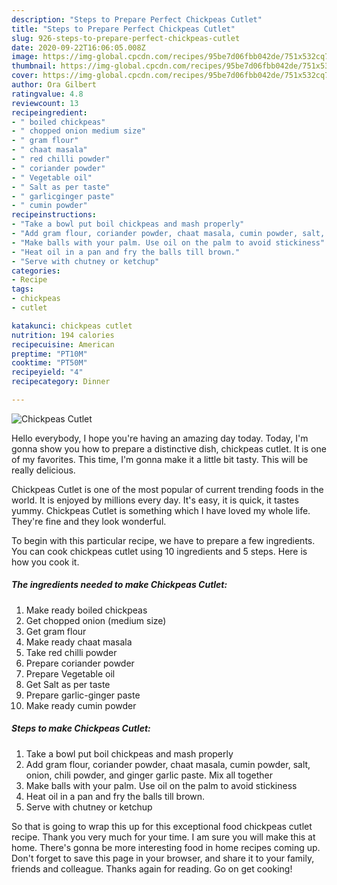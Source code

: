 ```yaml
---
description: "Steps to Prepare Perfect Chickpeas Cutlet"
title: "Steps to Prepare Perfect Chickpeas Cutlet"
slug: 926-steps-to-prepare-perfect-chickpeas-cutlet
date: 2020-09-22T16:06:05.008Z
image: https://img-global.cpcdn.com/recipes/95be7d06fbb042de/751x532cq70/chickpeas-cutlet-recipe-main-photo.jpg
thumbnail: https://img-global.cpcdn.com/recipes/95be7d06fbb042de/751x532cq70/chickpeas-cutlet-recipe-main-photo.jpg
cover: https://img-global.cpcdn.com/recipes/95be7d06fbb042de/751x532cq70/chickpeas-cutlet-recipe-main-photo.jpg
author: Ora Gilbert
ratingvalue: 4.8
reviewcount: 13
recipeingredient:
- " boiled chickpeas"
- " chopped onion medium size"
- " gram flour"
- " chaat masala"
- " red chilli powder"
- " coriander powder"
- " Vegetable oil"
- " Salt as per taste"
- " garlicginger paste"
- " cumin powder"
recipeinstructions:
- "Take a bowl put boil chickpeas and mash properly"
- "Add gram flour, coriander powder, chaat masala, cumin powder, salt, onion, chili powder, and ginger garlic paste. Mix all together"
- "Make balls with your palm. Use oil on the palm to avoid stickiness"
- "Heat oil in a pan and fry the balls till brown."
- "Serve with chutney or ketchup"
categories:
- Recipe
tags:
- chickpeas
- cutlet

katakunci: chickpeas cutlet 
nutrition: 194 calories
recipecuisine: American
preptime: "PT10M"
cooktime: "PT50M"
recipeyield: "4"
recipecategory: Dinner

---
```



![Chickpeas Cutlet](https://img-global.cpcdn.com/recipes/95be7d06fbb042de/751x532cq70/chickpeas-cutlet-recipe-main-photo.jpg)

Hello everybody, I hope you're having an amazing day today. Today, I'm gonna show you how to prepare a distinctive dish, chickpeas cutlet. It is one of my favorites. This time, I'm gonna make it a little bit tasty. This will be really delicious.



Chickpeas Cutlet is one of the most popular of current trending foods in the world. It is enjoyed by millions every day. It's easy, it is quick, it tastes yummy. Chickpeas Cutlet is something which I have loved my whole life. They're fine and they look wonderful.


To begin with this particular recipe, we have to prepare a few ingredients. You can cook chickpeas cutlet using 10 ingredients and 5 steps. Here is how you cook it.

<!--inarticleads1-->

##### The ingredients needed to make Chickpeas Cutlet:

1. Make ready  boiled chickpeas
1. Get  chopped onion (medium size)
1. Get  gram flour
1. Make ready  chaat masala
1. Take  red chilli powder
1. Prepare  coriander powder
1. Prepare  Vegetable oil
1. Get  Salt as per taste
1. Prepare  garlic-ginger paste
1. Make ready  cumin powder




<!--inarticleads2-->

##### Steps to make Chickpeas Cutlet:

1. Take a bowl put boil chickpeas and mash properly
1. Add gram flour, coriander powder, chaat masala, cumin powder, salt, onion, chili powder, and ginger garlic paste. Mix all together
1. Make balls with your palm. Use oil on the palm to avoid stickiness
1. Heat oil in a pan and fry the balls till brown.
1. Serve with chutney or ketchup




So that is going to wrap this up for this exceptional food chickpeas cutlet recipe. Thank you very much for your time. I am sure you will make this at home. There's gonna be more interesting food in home recipes coming up. Don't forget to save this page in your browser, and share it to your family, friends and colleague. Thanks again for reading. Go on get cooking!
